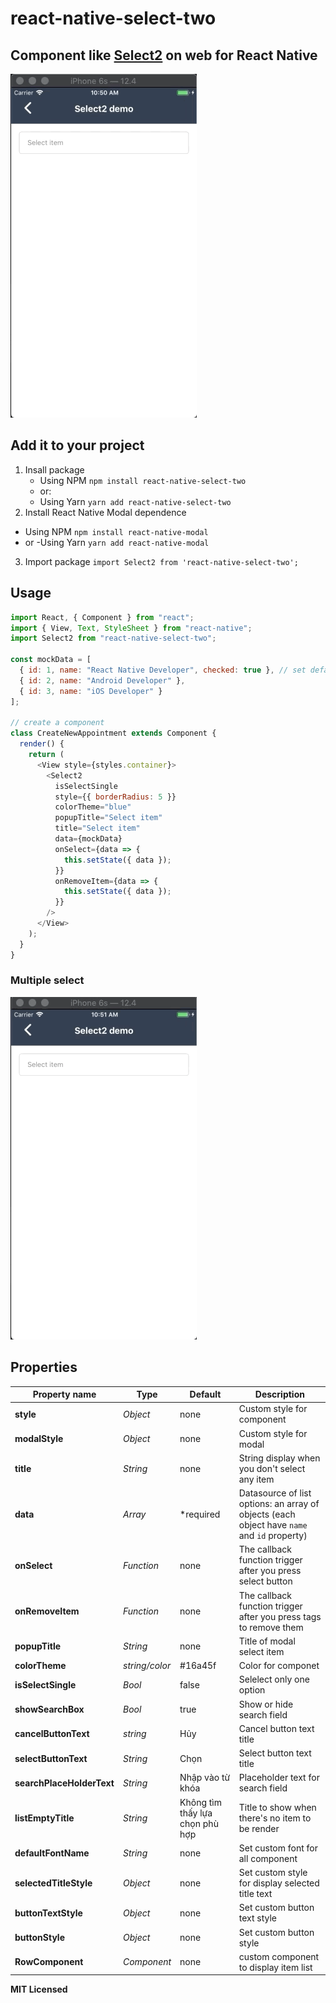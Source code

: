# react-native-select-two

## Component like [Select2](https://select2.org/) on web for React Native

![Single select](https://raw.githubusercontent.com/xuho/demo-images/master/react-native-select2-single-select.gif)

## Add it to your project

1. Insall package
   - Using NPM
     `npm install react-native-select-two`
   - or:
   - Using Yarn
     `yarn add react-native-select-two`
2. Install React Native Modal dependence

- Using NPM
  `npm install react-native-modal`
- or
  -Using Yarn
  `yarn add react-native-modal`

3. Import package
   `import Select2 from 'react-native-select-two';`

## Usage

```javascript
import React, { Component } from "react";
import { View, Text, StyleSheet } from "react-native";
import Select2 from "react-native-select-two";

const mockData = [
  { id: 1, name: "React Native Developer", checked: true }, // set default checked for render option item
  { id: 2, name: "Android Developer" },
  { id: 3, name: "iOS Developer" }
];

// create a component
class CreateNewAppointment extends Component {
  render() {
    return (
      <View style={styles.container}>
        <Select2
          isSelectSingle
          style={{ borderRadius: 5 }}
          colorTheme="blue"
          popupTitle="Select item"
          title="Select item"
          data={mockData}
          onSelect={data => {
            this.setState({ data });
          }}
          onRemoveItem={data => {
            this.setState({ data });
          }}
        />
      </View>
    );
  }
}
```

### Multiple select

![Multiple select](https://raw.githubusercontent.com/xuho/demo-images/master/react-native-select2-multipe-select.gif)

## Properties

| Property name             | Type           | Default                         | Description                                                                                 |
| ------------------------- | -------------- | ------------------------------- | ------------------------------------------------------------------------------------------- |
| **style**                 | _Object_       | none                            | Custom style for component                                                                  |
| **modalStyle**            | _Object_       | none                            | Custom style for modal                                                                      |
| **title**                 | _String_       | none                            | String display when you don't select any item                                               |
| **data**                  | _Array_        | \*required                      | Datasource of list options: an array of objects (each object have `name` and `id` property) |
| **onSelect**              | _Function_     | none                            | The callback function trigger after you press select button                                 |
| **onRemoveItem**          | _Function_     | none                            | The callback function trigger after you press tags to remove them                           |
| **popupTitle**            | _String_       | none                            | Title of modal select item                                                                  |
| **colorTheme**            | _string/color_ | #16a45f                         | Color for componet                                                                          |
| **isSelectSingle**        | _Bool_         | false                           | Selelect only one option                                                                    |
| **showSearchBox**         | _Bool_         | true                            | Show or hide search field                                                                   |
| **cancelButtonText**      | _string_       | Hủy                             | Cancel button text title                                                                    |
| **selectButtonText**      | _String_       | Chọn                            | Select button text title                                                                    |
| **searchPlaceHolderText** | _String_       | Nhập vào từ khóa                | Placeholder text for search field                                                           |
| **listEmptyTitle**        | _String_       | Không tìm thấy lựa chọn phù hợp | Title to show when there's no item to be render                                             |
| **defaultFontName**       | _String_       | none                            | Set custom font for all component                                                           |
| **selectedTitleStyle**    | _Object_       | none                            | Set custom style for display selected title text                                            |
| **buttonTextStyle**       | _Object_       | none                            | Set custom button text style                                                                |
| **buttonStyle**           | _Object_       | none                            | Set custom button style                                                                     |
| **RowComponent**          | _Component_    | none                            | custom component to display item list                                                       |

**MIT Licensed**

